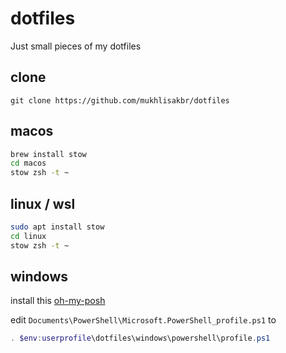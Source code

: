 # dotfiles

Just small pieces of my dotfiles

## clone

`git clone https://github.com/mukhlisakbr/dotfiles`

## macos

```bash
brew install stow
cd macos
stow zsh -t ~
```

## linux / wsl

```bash
sudo apt install stow
cd linux
stow zsh -t ~
```

## windows

install this [oh-my-posh](https://ohmyposh.dev/docs/windows)

edit `Documents\PowerShell\Microsoft.PowerShell_profile.ps1` to

```powershell
. $env:userprofile\dotfiles\windows\powershell\profile.ps1
```
